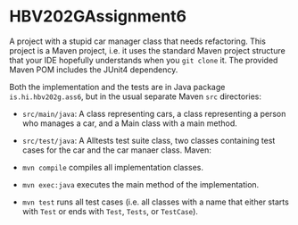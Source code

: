 # HBV202GAssignment6
A project with a stupid car manager class that needs refactoring.
This project is a Maven project, i.e. it uses the standard Maven project structure that your IDE hopefully understands when you `git clone` it. The provided Maven POM includes the JUnit4 dependency.

Both the implementation and the tests are in Java package `is.hi.hbv202g.ass6`, 
but in the usual separate Maven `src` directories:

- `src/main/java`:
  A class representing cars, a class representing a person who manages a car, and a Main class with a main method.
  
- `src/test/java`:
  A Alltests test suite class, two classes containing test cases for the car and the car manaer class.
Maven:

- `mvn compile` compiles all implementation classes.
- `mvn exec:java` executes the main method of the implementation.
- `mvn test` runs all test cases (i.e. all classes with a name that either starts with `Test` or ends with `Test`, `Tests`, or `TestCase`).

